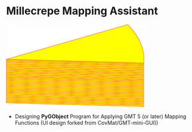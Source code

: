 # Millecrepe Mapping Assistant

![](millecrepe.png)

* Designing **PyGObject** Program for Applying GMT 5 (or later) Mapping Functions (UI design forked from CovMat/GMT-mini-GUI))
